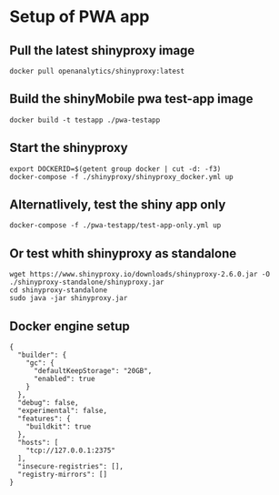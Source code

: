 # Setup of PWA app

## Pull the latest shinyproxy image
```
docker pull openanalytics/shinyproxy:latest
```

## Build the shinyMobile pwa test-app image
```
docker build -t testapp ./pwa-testapp
```

## Start the shinyproxy
```
export DOCKERID=$(getent group docker | cut -d: -f3)
docker-compose -f ./shinyproxy/shinyproxy_docker.yml up
```

## Alternatlively, test the shiny app only 
```
docker-compose -f ./pwa-testapp/test-app-only.yml up
```

## Or test whith shinyproxy as standalone 
```
wget https://www.shinyproxy.io/downloads/shinyproxy-2.6.0.jar -O ./shinyproxy-standalone/shinyproxy.jar
cd shinyproxy-standalone
sudo java -jar shinyproxy.jar     
```

## Docker engine setup
```
{
  "builder": {
    "gc": {
      "defaultKeepStorage": "20GB",
      "enabled": true
    }
  },
  "debug": false,
  "experimental": false,
  "features": {
    "buildkit": true
  },
  "hosts": [
    "tcp://127.0.0.1:2375"
  ],
  "insecure-registries": [],
  "registry-mirrors": []
}
```
